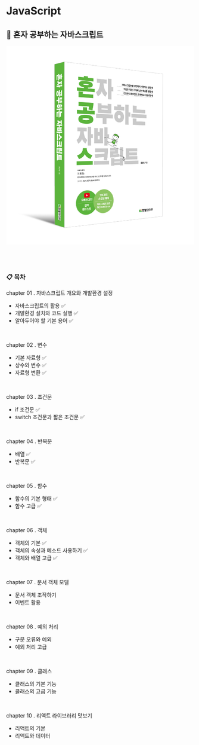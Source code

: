 # JavaScript

## 📖 혼자 공부하는 자바스크립트
![book.png](./assets/book.png)

<br>
<br>

### 📋 목차
chapter 01 . 자바스크립트 개요와 개발환경 설정
- 자바스크립트의 활용 ✅
- 개발환경 설치와 코드 실행 ✅
- 알아두어야 할 기본 용어 ✅

<br>

chapter 02 . 변수
- 기본 자료형 ✅
- 상수와 변수 ✅
- 자료형 변환 ✅

<br>

chapter 03 . 조건문
- if 조건문 ✅
- switch 조건문과 짧은 조건문 ✅

<br>

chapter 04 . 반복문
- 배열 ✅
- 반복문 ✅

<br>

chapter 05 . 함수
- 함수의 기본 형태 ✅
- 함수 고급 ✅

<br>

chapter 06 . 객체
- 객체의 기본 ✅
- 객체의 속성과 메소드 사용하기 ✅
- 객체와 배열 고급 ✅

<br>

chapter 07 . 문서 객체 모델
- 문서 객체 조작하기
- 이벤트 활용

<br>

chapter 08 . 예외 처리
- 구문 오류와 예외
- 예외 처리 고급

<br>

chapter 09 . 클래스
- 클래스의 기본 기능
- 클래스의 고급 기능

<br>

chapter 10 . 리액트 라이브러리 맛보기
- 리액트의 기본
- 리액트와 데이터
